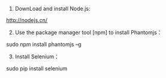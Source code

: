 
1. DownLoad and install Node.js:

http://nodejs.cn/

2. Use the package manager tool [npm] to install Phantomjs：

sudo npm install phantomjs –g

3. Install Selenium：

sudo pip install selenium
